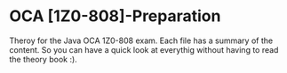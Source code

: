 # OCA [1Z0-808]-Preparation
Theroy for the Java OCA 1Z0-808 exam. 
Each file has a summary of the content. So you can have a quick look at everythig without having to read the theory book :).
